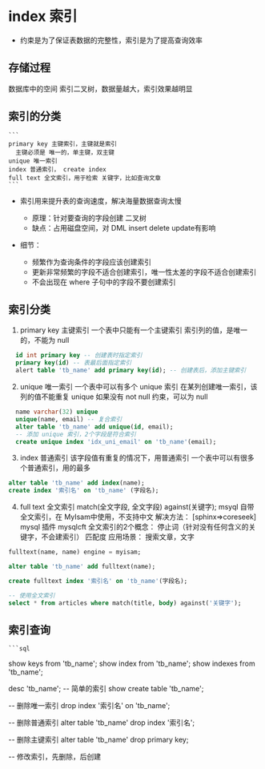 # index 索引
* 约束是为了保证表数据的完整性，索引是为了提高查询效率


## 存储过程
  数据库中的空间
  索引二叉树，数据量越大，索引效果越明显


## 索引的分类
	```
	primary key 主键索引，主键就是索引
	  主键必须是 唯一的，单主键，双主键
	unique 唯一索引
	index 普通索引， create index
	full text 全文索引，用于检索 关键字，比如查询文章
	```
* 索引用来提升表的查询速度，解决海量数据查询太慢
	* 原理：针对要查询的字段创建 二叉树
	* 缺点：占用磁盘空间，对 DML insert delete update有影响

* 细节：
  - 频繁作为查询条件的字段应该创建索引
  - 更新非常频繁的字段不适合创建索引，唯一性太差的字段不适合创建索引
  - 不会出现在 where 子句中的字段不要创建索引


## 索引分类
1. primary key 主键索引
	一个表中只能有一个主键索引
  索引列的值，是唯一的，不能为 null
  ```sql
    id int primary key -- 创建表时指定索引
    primary key(id) -- 表最后面指定索引
    alert table 'tb_name' add primary key(id); -- 创建表后，添加主键索引
  ```

2. unique 唯一索引
	一个表中可以有多个 unique 索引
  在某列创建唯一索引，该列的值不能重复
  unique 如果没有 not null 约束，可以为 null
  ```sql
    name varchar(32) unique
    unique(name, email) -- 复合索引
    alter table 'tb_name' add unique(id, email);
    -- 添加 unique 索引，2个字段是符合索引
    create unique index 'idx_uni_email' on 'tb_name'(email);
  ```


3. index 普通索引
	该字段值有重复的情况下，用普通索引
  一个表中可以有很多个普通索引，用的最多
  ```sql
  alter table 'tb_name' add index(name);
  create index '索引名' on 'tb_name' (字段名);
  ```


4. full text 全文索引
	match(全文字段, 全文字段) against(关键字);
  msyql 自带全文索引，在 MyIsam中使用，不支持中文
  解决方法：
    [sphinx=>coreseek]
    mysql 插件 mysqlcft
  全文索引的2个概念：
    停止词（针对没有任何含义的关键字，不会建索引）
    匹配度
  应用场景：
    搜索文章，文字
  ```sql
  fulltext(name, name) engine = myisam;

  alter table 'tb_name' add fulltext(name);

  create fulltext index '索引名' on 'tb_name'(字段名);

  -- 使用全文索引
  select * from articles where match(title, body) against('关键字');
  ```



## 索引查询
	```sql
  show keys from 'tb_name';
  show index from 'tb_name';
  show indexes from 'tb_name';

  desc 'tb_name'; -- 简单的索引
  show create table 'tb_name';

  -- 删除唯一索引
  drop index '索引名' on 'tb_name';

  -- 删除普通索引
  alter table 'tb_name' drop index '索引名';

  -- 删除主键索引
  alter table 'tb_name' drop primary key;

  -- 修改索引，先删除，后创建
  ```